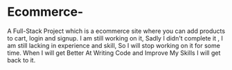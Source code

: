 # Ecommerce-
A Full-Stack Project which is a ecommerce site where you can add products to cart, login and signup. I am still working on it, Sadly I didn't complete it , I am still lacking in experience and skill, So I will stop working on it for some time.  When I will get Better At Writing Code and Improve My Skills I will get back to it.
